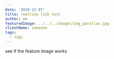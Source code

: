 ```yaml
---
date: '2019-12-07'
title: realtive link test
author: me
featuredImage: ../../../images/img_parallax.jpg
clientName: someone
tags:
  - tag1
---
```

see if the feature image works

